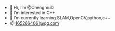 - 👋 Hi, I’m @ChengmuD
- 👀 I’m interested in C++
- 🌱 I’m currently learning SLAM,OpenCV,python,c++
- 📫 1652664061@qq.com

<!---
ChengmuD/ChengmuD is a ✨ special ✨ repository because its `README.md` (this file) appears on your GitHub profile.
You can click the Preview link to take a look at your changes.
--->
